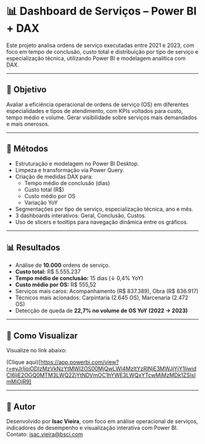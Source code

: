# 📊 Dashboard de Serviços – Power BI + DAX

Este projeto analisa ordens de serviço executadas entre 2021 e 2023, com foco em tempo de conclusão, custo total e distribuição por tipo de serviço e especialização técnica, utilizando Power BI e modelagem analítica com DAX.

---

## 🎯 Objetivo

Avaliar a eficiência operacional de ordens de serviço (OS) em diferentes especialidades e tipos de atendimento, com KPIs voltados para custo, tempo médio e volume. Gerar visibilidade sobre serviços mais demandados e mais onerosos.

---

## 🧪 Métodos

- Estruturação e modelagem no Power BI Desktop.  
- Limpeza e transformação via Power Query.  
- Criação de medidas DAX para:  
  - Tempo médio de conclusão (dias)  
  - Custo total (R$)  
  - Custo médio por OS  
  - Variação YoY  
- Segmentações por tipo de serviço, especialização técnica, ano e mês.  
- 3 dashboards interativos: Geral, Conclusão, Custos.  
- Uso de slicers e tooltips para navegação dinâmica entre os gráficos.  

---

## 📊 Resultados

- Análise de **10.000** ordens de serviço.  
- **Custo total:** R$ 5.555.237  
- **Tempo médio de conclusão:** 15 dias (↓ 0,4% YoY)  
- **Custo médio por OS:** R$ 555,52  
- Serviços mais caros: Acompanhamento (R$ 837.389), Obra (R$ 836.917)  
- Técnicos mais acionados: Carpintaria (2.645 OS), Marcenaria (2.472 OS)  
- Detecção de queda de **22,7% no volume de OS YoY (2022 → 2023)**

---

## 🚀 Como Visualizar

Visualize no link abaixo:

(Clique aqui)[https://app.powerbi.com/view?r=eyJrIjoiODIzMzVkNzYtMWI2OS00MjQwLWI4MzItYzRlNjE3MWJjYjY1IiwidCI6IjE2OGQ0MTM3LWQ2ZjYtNDVmOC1hYWE3LWQxYTcwMjMzMDk1ZSIsImMiOjR9]

---

## 👤 Autor

Desenvolvido por **Isac Vieira**, com foco em análise operacional de serviços, indicadores de desempenho e visualização interativa com Power BI.  
Contato: isac.vieira@bsci.com

